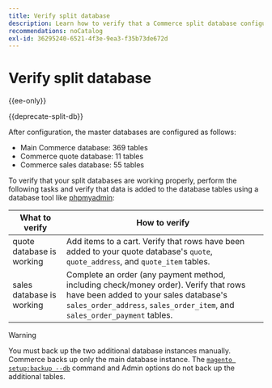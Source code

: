 ```yaml
---
title: Verify split database
description: Learn how to verify that a Commerce split database configuration is working properly.
recommendations: noCatalog
exl-id: 36295240-6521-4f3e-9ea3-f35b73de672d
---
```

# Verify split database

{{ee-only}}

{{deprecate-split-db}}

After configuration, the master databases are configured as follows:

- Main Commerce database: 369 tables
- Commerce quote database: 11 tables
- Commerce sales database: 55 tables

To verify that your split databases are working properly, perform the following tasks and verify that data is added to the database tables using a database tool like [phpmyadmin](../../installation/prerequisites/optional-software.md#phpmyadmin):

| What to verify | How to verify |
| -------------- | ------------- |
| quote database is working | Add items to a cart. Verify that rows have been added to your quote database's `quote`, `quote_address`, and `quote_item` tables. |
| sales database is working | Complete an order (any payment method, including check/money order). Verify that rows have been added to your sales database's `sales_order_address`, `sales_order_item`, and `sales_order_payment` tables. |

>[!WARNING]
>
>You must back up the two additional database instances manually. Commerce backs up only the main database instance. The [`magento setup:backup --db`](../../installation/tutorials/backup.md) command and Admin options do not back up the additional tables.
